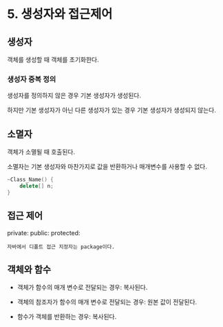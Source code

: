 # 5. 생성자와 접근제어

## 생성자

객체를 생성할 때 객체를 초기화한다.

### 생성자 중복 정의

생성자를 정의하지 않은 경우 기본 생성자가 생성된다.

하지만 기본 생성자가 아닌 다른 생성자가 있는 경우 기본 생성자가 생성되지 않는다.

## 소멸자

객체가 소멸될 때 호출된다.

소멸자는 기본 생성자와 마찬가지로 값을 반환하거나 매개변수를 사용할 수 없다.

```c++
~Class_Name() {
    delete[] n;
}
```

## 접근 제어

private:
public:
protected:

`자바에서 디폴트 접근 지정자는 package이다.`

## 객체와 함수

- 객체가 함수의 매개 변수로 전달되는 경우: 
복사된다.

- 객체의 참조자가 함수의 매개 변수로 전달되는 경우: 
원본 값이 전달된다.

- 함수가 객체를 반환하는 경우: 
복사된다.